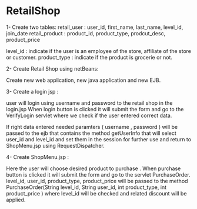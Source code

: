 # RetailShop

1- Create two tables:
	retail_user    : user_id, first_name, last_name, level_id, join_date
	retail_product : product_id, product_type, prodcut_desc, product_price

level_id : indicate if the user is an employee of the store, affiliate of the store or customer.
product_type : indicate if the product is grocerie or not.

2- Create Retail Shop using netBeans:

Create new web application, new java application and new EJB.

3- Create a login jsp :

user will login using username and password to the retail shop in the login.jsp
When login button is clicked it will submit the form and go to the VerifyLogin servlet where we check if the user entered 
correct data.

If right data entered needed paramters ( username , password ) will be passed to the ejb that contains the method 
getUserInfo that will select user_id and level_id and set them in the session for further use and return to ShopMenu.jsp using 
RequestDispatcher.

4- Create ShopMenu.jsp :

Here the user will choose desired product to purchase . When purchase button is clicked it will submit the form and go to 
the servlet PurchaseOrder.
level_id, user_id, product_type, product_price will be passed to the method 
PurchaseOrder(String level_id, String user_id, int product_type, int product_price ) where level_id will be checked and related 
discount will be applied.
